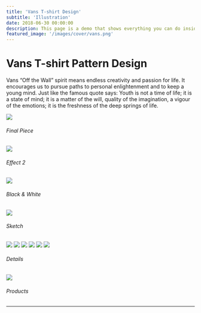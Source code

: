 ```yaml
---
title: 'Vans T-shirt Design'
subtitle: 'Illustration'
date: 2018-06-30 00:00:00
description: This page is a demo that shows everything you can do inside portfolio and blog posts.
featured_image: '/images/cover/vans.png'
---
```




# Vans T-shirt Pattern Design
Vans “Off the Wall” spirit means endless creativity and passion for life. It encourages us to pursue paths to personal enlightenment and to keep a young mind. 
Just like the famous quote says: Youth is not a time of life; it is a state of mind; it is a matter of the will, quality of the imagination, a vigour of the emotions; it is the freshness of the deep springs of life.

![](/images/vans/illustration1.jpg)
###### Final Piece
![](/images/vans/illustration2.jpg)
###### Effect 2
![](/images/vans/illustration3.jpg)
###### Black & White 
![](/images/vans/sketch.jpg)
###### Sketch


<div class="gallery" data-columns="6">
	<img src="/images/vans/detail1.png">
	<img src="/images/vans/detail2.png">
	<img src="/images/vans/detail3.png">
	<img src="/images/vans/detail4.png">
	<img src="/images/vans/detail5.png">
	<img src="/images/vans/detail6.png">
</div>

###### Details

![](/images/vans/effect.jpg)
###### Products

---

